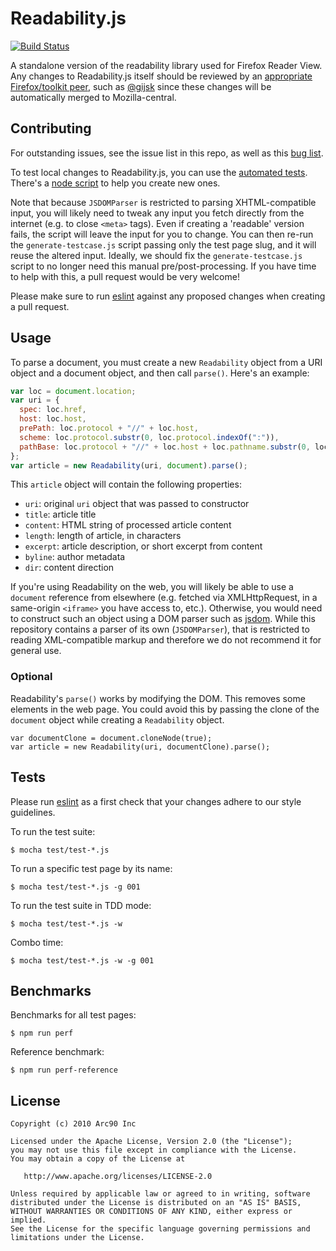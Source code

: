 # Readability.js

[![Build Status](https://travis-ci.org/mozilla/readability.svg?branch=master)](https://travis-ci.org/mozilla/readability)

A standalone version of the readability library used for Firefox Reader View. Any changes to Readability.js itself should be reviewed by an [appropriate Firefox/toolkit peer](https://wiki.mozilla.org/Modules/Firefox), such as [@gijsk](https://github.com/gijsk) since these changes will be automatically merged to Mozilla-central.

## Contributing

For outstanding issues, see the issue list in this repo, as well as this [bug list](https://bugzilla.mozilla.org/buglist.cgi?component=Reader%20Mode&product=Toolkit&bug_status=__open__&limit=0).

To test local changes to Readability.js, you can use the [automated tests](#tests). There's a [node script](https://github.com/mozilla/readability/blob/master/test/generate-testcase.js) to help you create new ones.

Note that because `JSDOMParser` is restricted to parsing XHTML-compatible input, you will likely need to tweak any input you fetch directly from the internet (e.g. to close `<meta>` tags). Even if creating a 'readable' version fails, the script will leave the input for you to change. You can then re-run the `generate-testcase.js` script passing only the test page slug, and it will reuse the altered input. Ideally, we should fix the `generate-testcase.js` script to no longer need this manual pre/post-processing. If you have time to help with this, a pull request would be very welcome!

Please make sure to run [eslint](http://eslint.org/) against any proposed changes when creating a pull request.

## Usage

To parse a document, you must create a new `Readability` object from a URI object and a document object, and then call `parse()`. Here's an example:

```javascript
var loc = document.location;
var uri = {
  spec: loc.href,
  host: loc.host,
  prePath: loc.protocol + "//" + loc.host,
  scheme: loc.protocol.substr(0, loc.protocol.indexOf(":")),
  pathBase: loc.protocol + "//" + loc.host + loc.pathname.substr(0, loc.pathname.lastIndexOf("/") + 1)
};
var article = new Readability(uri, document).parse();
```

This `article` object will contain the following properties:

* `uri`: original `uri` object that was passed to constructor
* `title`: article title
* `content`: HTML string of processed article content
* `length`: length of article, in characters
* `excerpt`: article description, or short excerpt from content
* `byline`: author metadata
* `dir`: content direction

If you're using Readability on the web, you will likely be able to use a `document` reference from elsewhere (e.g. fetched via XMLHttpRequest, in a same-origin `<iframe>` you have access to, etc.). Otherwise, you would need to construct such an object using a DOM parser such as [jsdom](https://github.com/tmpvar/jsdom). While this repository contains a parser of its own (`JSDOMParser`), that is restricted to reading XML-compatible markup and therefore we do not recommend it for general use.

### Optional

Readability's `parse()` works by modifying the DOM. This removes some elements in the web page. You could avoid this by passing the clone of the `document` object while creating a `Readability` object.


```
var documentClone = document.cloneNode(true); 
var article = new Readability(uri, documentClone).parse();   
```

## Tests

Please run [eslint](http://eslint.org/) as a first check that your changes adhere to our style guidelines.

To run the test suite:

    $ mocha test/test-*.js

To run a specific test page by its name:

    $ mocha test/test-*.js -g 001

To run the test suite in TDD mode:

    $ mocha test/test-*.js -w

Combo time:

    $ mocha test/test-*.js -w -g 001

## Benchmarks

Benchmarks for all test pages:

    $ npm run perf

Reference benchmark:

    $ npm run perf-reference

## License

    Copyright (c) 2010 Arc90 Inc

    Licensed under the Apache License, Version 2.0 (the "License");
    you may not use this file except in compliance with the License.
    You may obtain a copy of the License at

       http://www.apache.org/licenses/LICENSE-2.0

    Unless required by applicable law or agreed to in writing, software
    distributed under the License is distributed on an "AS IS" BASIS,
    WITHOUT WARRANTIES OR CONDITIONS OF ANY KIND, either express or implied.
    See the License for the specific language governing permissions and
    limitations under the License.
